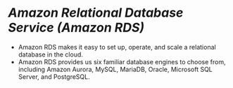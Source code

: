 # ***Amazon Relational Database Service (Amazon RDS)***
- Amazon RDS makes it easy to set up, operate, and scale a relational database in the cloud.
- Amazon RDS provides us six familiar database engines to choose from, including Amazon Aurora, MySQL, MariaDB, Oracle, Microsoft SQL Server, and PostgreSQL. 
